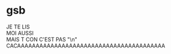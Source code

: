 # gsb
JE TE LIS
<br>MOI AUSSI
<br>MAIS T CON C'EST PAS "\n"
<br> CACAAAAAAAAAAAAAAAAAAAAAAAAAAAAAAAAAAAAAAAA
